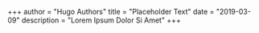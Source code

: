 +++
author = "Hugo Authors"
title = "Placeholder Text"
date = "2019-03-09"
description = "Lorem Ipsum Dolor Si Amet"
+++